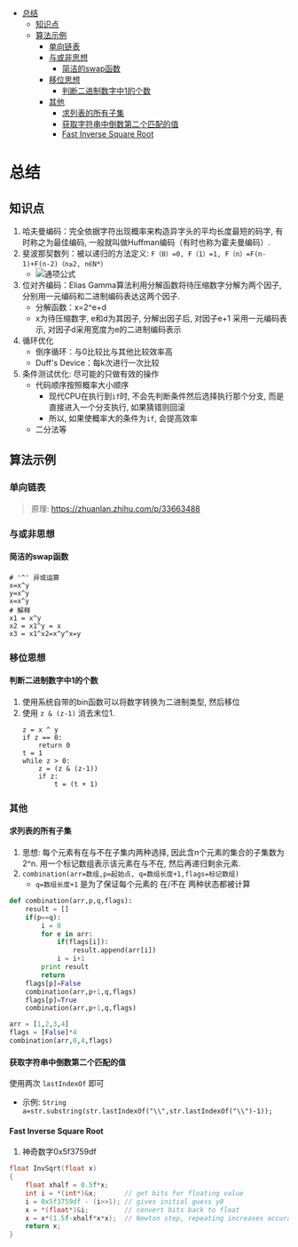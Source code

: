 <!-- TOC -->

- [总结](#总结)
    - [知识点](#知识点)
    - [算法示例](#算法示例)
        - [单向链表](#单向链表)
        - [与或非思想](#与或非思想)
            - [简洁的swap函数](#简洁的swap函数)
        - [移位思想](#移位思想)
            - [判断二进制数字中1的个数](#判断二进制数字中1的个数)
        - [其他](#其他)
            - [求列表的所有子集](#求列表的所有子集)
            - [获取字符串中倒数第二个匹配的值](#获取字符串中倒数第二个匹配的值)
            - [Fast Inverse Square Root](#fast-inverse-square-root)

<!-- /TOC -->

# 总结
## 知识点
1. 哈夫曼编码：完全依据字符出现概率来构造异字头的平均长度最短的码字, 有时称之为最佳编码, 一般就叫做Huffman编码（有时也称为霍夫曼编码）. 
2. 斐波那契数列：被以递归的方法定义: `F（0）=0, F（1）=1, F（n）=F(n-1)+F(n-2)（n≥2, n∈N*）`  
    - ![通项公式](/attach/Fibonacci_formula.png)
3. 位对齐编码：Elias Gamma算法利用分解函数将待压缩数字分解为两个因子, 分别用一元编码和二进制编码表达这两个因子. 
	- 分解函数：x=2^e+d
    - x为待压缩数字, e和d为其因子, 分解出因子后, 对因子e+1 采用一元编码表示, 对因子d采用宽度为e的二进制编码表示
4. 循环优化
    - 倒序循环：与0比较比与其他比较效率高
    - Duff's Device：每k次进行一次比较
5. 条件测试优化: 尽可能的只做有效的操作
    - 代码顺序按照概率大小顺序
        - 现代CPU在执行到`if`时, 不会先判断条件然后选择执行那个分支, 而是直接进入一个分支执行, 如果猜错则回滚
        - 所以, 如果使概率大的条件为`if`, 会提高效率
    - 二分法等

## 算法示例
### 单向链表
> 原理: https://zhuanlan.zhihu.com/p/33663488
### 与或非思想
#### 简洁的swap函数
````
# '^' 异或运算
x=x^y
y=x^y
x=x^y
# 解释
x1 = x^y
x2 = x1^y = x
x3 = x1^x2=x^y^x=y
````

### 移位思想
#### 判断二进制数字中1的个数
1. 使用系统自带的bin函数可以将数字转换为二进制类型, 然后移位
2. 使用 `z & (z-1)` 消去末位1.
    ````
    z = x ^ y
    if z == 0:
        return 0
    t = 1
    while z > 0:
        z = (z & (z-1))
        if z:
            t = (t + 1)
    ````

### 其他
#### 求列表的所有子集
1. 思想: 每个元素有在与不在子集内两种选择, 因此含n个元素的集合的子集数为 2^n. 用一个标记数组表示该元素在与不在, 然后再递归剩余元素.
2. `combination(arr=数组,p=起始点, q=数组长度+1,flags=标记数组)`
    - `q=数组长度+1` 是为了保证每个元素的 在/不在 两种状态都被计算
```Python
def combination(arr,p,q,flags):
    result = []
    if(p==q):
        i = 0
        for e in arr:
            if(flags[i]):
                result.append(arr[i])
            i = i+1
        print result
        return
    flags[p]=False
    combination(arr,p+1,q,flags)
    flags[p]=True
    combination(arr,p+1,q,flags)

arr = [1,2,3,4]
flags = [False]*4
combination(arr,0,4,flags)
```
#### 获取字符串中倒数第二个匹配的值
使用两次 `lastIndexOf` 即可
- 示例: ` String a=str.substring(str.lastIndexOf("\\",str.lastIndexOf("\\")-1)); `

#### Fast Inverse Square Root
1. 神奇数字0x5f3759df
```C++
float InvSqrt(float x)
{
    float xhalf = 0.5f*x;
    int i = *(int*)&x;       // get bits for floating value
    i = 0x5f3759df - (i>>1); // gives initial guess y0
    x = *(float*)&i;         // convert bits back to float
    x = x*(1.5f-xhalf*x*x);  // Newton step, repeating increases accuracy
    return x;
}
```